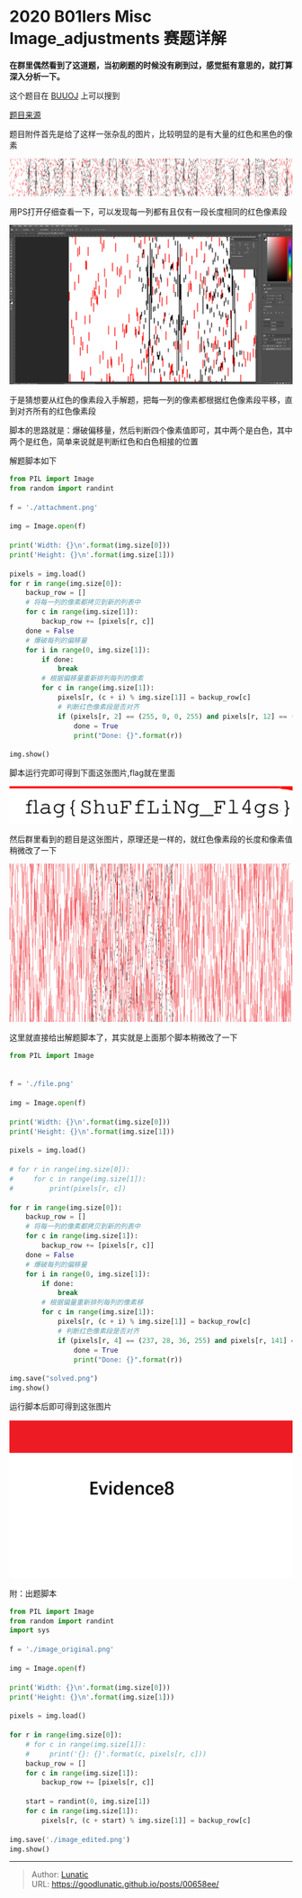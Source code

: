 # 2020 B01lers Misc Image_adjustments 赛题详解

**在群里偶然看到了这道题，当初刷题的时候没有刷到过，感觉挺有意思的，就打算深入分析一下。**

<!--more-->

这个题目在 [BUUOJ](https://buuoj.cn/challenges) 上可以搜到

[题目来源](https://github.com/b01lers/b01lers-ctf-2020/tree/master/misc/image_adjustments)

题目附件首先是给了这样一张杂乱的图片，比较明显的是有大量的红色和黑色的像素

![](imgs/image-20240702171413942.png)

用PS打开仔细查看一下，可以发现每一列都有且仅有一段长度相同的红色像素段

![](imgs/image-20240702171421634.png)

于是猜想要从红色的像素段入手解题，把每一列的像素都根据红色像素段平移，直到对齐所有的红色像素段

脚本的思路就是：爆破偏移量，然后判断四个像素值即可，其中两个是白色，其中两个是红色，简单来说就是判断红色和白色相接的位置

解题脚本如下

```python
from PIL import Image
from random import randint

f = './attachment.png'

img = Image.open(f)

print('Width: {}\n'.format(img.size[0]))
print('Height: {}\n'.format(img.size[1]))

pixels = img.load()
for r in range(img.size[0]):
    backup_row = []
    # 将每一列的像素都拷贝到新的列表中
    for c in range(img.size[1]):
        backup_row += [pixels[r, c]]
    done = False
    # 爆破每列的偏移量
    for i in range(0, img.size[1]):
        if done:
            break
        # 根据偏移量重新排列每列的像素
        for c in range(img.size[1]):
            pixels[r, (c + i) % img.size[1]] = backup_row[c]
            # 判断红色像素段是否对齐
            if (pixels[r, 2] == (255, 0, 0, 255) and pixels[r, 12] == (255, 0, 0, 255) and pixels[r, 1] == (255, 255, 255, 255) and pixels[r, 50] == (255, 255, 255, 255)):
                done = True
                print("Done: {}".format(r))

img.show()
```

脚本运行完即可得到下面这张图片,flag就在里面

![](imgs/image-20240702171430712.png)

然后群里看到的题目是这张图片，原理还是一样的，就红色像素段的长度和像素值稍微改了一下

![](imgs/image-20240702171440572.png)

这里就直接给出解题脚本了，其实就是上面那个脚本稍微改了一下

```python
from PIL import Image


f = './file.png'

img = Image.open(f)

print('Width: {}\n'.format(img.size[0]))
print('Height: {}\n'.format(img.size[1]))

pixels = img.load()

# for r in range(img.size[0]):
#     for c in range(img.size[1]):
#         print(pixels[r, c])

for r in range(img.size[0]):
    backup_row = []
    # 将每一列的像素都拷贝到新的列表中
    for c in range(img.size[1]):
        backup_row += [pixels[r, c]]
    done = False
    # 爆破每列的偏移量
    for i in range(0, img.size[1]):
        if done:
            break
        # 根据偏量重新排列每列的像素移
        for c in range(img.size[1]):
            pixels[r, (c + i) % img.size[1]] = backup_row[c]
            # 判断红色像素段是否对齐
            if (pixels[r, 4] == (237, 28, 36, 255) and pixels[r, 141] == (237, 28, 36, 255) and pixels[r, 3] == (255, 255, 255, 255) and pixels[r, 142] == (255, 255, 255, 255)):
                done = True
                print("Done: {}".format(r))

img.save("solved.png")
img.show()
```

运行脚本后即可得到这张图片

![](imgs/image-20240702171449581.png)

附：出题脚本

```python
from PIL import Image
from random import randint
import sys

f = './image_original.png'

img = Image.open(f)

print('Width: {}\n'.format(img.size[0]))
print('Height: {}\n'.format(img.size[1]))

pixels = img.load()

for r in range(img.size[0]):
    # for c in range(img.size[1]):
    #     print('{}: {}'.format(c, pixels[r, c]))
    backup_row = []
    for c in range(img.size[1]):
        backup_row += [pixels[r, c]]

    start = randint(0, img.size[1])
    for c in range(img.size[1]):
        pixels[r, (c + start) % img.size[1]] = backup_row[c]

img.save('./image_edited.png')
img.show()
```



---

> Author: [Lunatic](https://goodlunatic.github.io)  
> URL: https://goodlunatic.github.io/posts/00658ee/  

